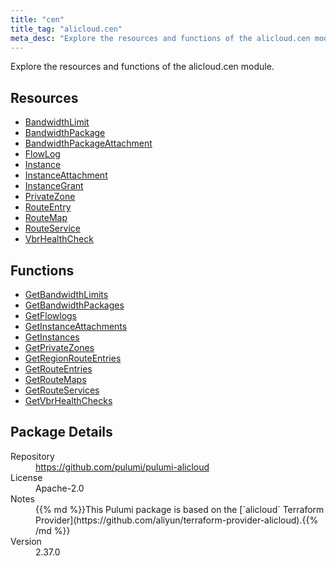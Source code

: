 ```yaml
---
title: "cen"
title_tag: "alicloud.cen"
meta_desc: "Explore the resources and functions of the alicloud.cen module."
---
```


<!-- WARNING: this file was generated by Pulumi Docs Generator. -->
<!-- Do not edit by hand unless you're certain you know what you are doing! -->

Explore the resources and functions of the alicloud.cen module.

<h2 id="resources">Resources</h2>
<ul class="api">
    <li><a href="bandwidthlimit" title="BandwidthLimit"><span class="symbol resource"></span>BandwidthLimit</a></li>
    <li><a href="bandwidthpackage" title="BandwidthPackage"><span class="symbol resource"></span>BandwidthPackage</a></li>
    <li><a href="bandwidthpackageattachment" title="BandwidthPackageAttachment"><span class="symbol resource"></span>BandwidthPackageAttachment</a></li>
    <li><a href="flowlog" title="FlowLog"><span class="symbol resource"></span>FlowLog</a></li>
    <li><a href="instance" title="Instance"><span class="symbol resource"></span>Instance</a></li>
    <li><a href="instanceattachment" title="InstanceAttachment"><span class="symbol resource"></span>InstanceAttachment</a></li>
    <li><a href="instancegrant" title="InstanceGrant"><span class="symbol resource"></span>InstanceGrant</a></li>
    <li><a href="privatezone" title="PrivateZone"><span class="symbol resource"></span>PrivateZone</a></li>
    <li><a href="routeentry" title="RouteEntry"><span class="symbol resource"></span>RouteEntry</a></li>
    <li><a href="routemap" title="RouteMap"><span class="symbol resource"></span>RouteMap</a></li>
    <li><a href="routeservice" title="RouteService"><span class="symbol resource"></span>RouteService</a></li>
    <li><a href="vbrhealthcheck" title="VbrHealthCheck"><span class="symbol resource"></span>VbrHealthCheck</a></li>
</ul>

<h2 id="functions">Functions</h2>
<ul class="api">
    <li><a href="getbandwidthlimits" title="GetBandwidthLimits"><span class="symbol function"></span>GetBandwidthLimits</a></li>
    <li><a href="getbandwidthpackages" title="GetBandwidthPackages"><span class="symbol function"></span>GetBandwidthPackages</a></li>
    <li><a href="getflowlogs" title="GetFlowlogs"><span class="symbol function"></span>GetFlowlogs</a></li>
    <li><a href="getinstanceattachments" title="GetInstanceAttachments"><span class="symbol function"></span>GetInstanceAttachments</a></li>
    <li><a href="getinstances" title="GetInstances"><span class="symbol function"></span>GetInstances</a></li>
    <li><a href="getprivatezones" title="GetPrivateZones"><span class="symbol function"></span>GetPrivateZones</a></li>
    <li><a href="getregionrouteentries" title="GetRegionRouteEntries"><span class="symbol function"></span>GetRegionRouteEntries</a></li>
    <li><a href="getrouteentries" title="GetRouteEntries"><span class="symbol function"></span>GetRouteEntries</a></li>
    <li><a href="getroutemaps" title="GetRouteMaps"><span class="symbol function"></span>GetRouteMaps</a></li>
    <li><a href="getrouteservices" title="GetRouteServices"><span class="symbol function"></span>GetRouteServices</a></li>
    <li><a href="getvbrhealthchecks" title="GetVbrHealthChecks"><span class="symbol function"></span>GetVbrHealthChecks</a></li>
</ul>

<h2 id="package-details">Package Details</h2>
<dl class="package-details">
	<dt>Repository</dt>
	<dd><a href="https://github.com/pulumi/pulumi-alicloud">https://github.com/pulumi/pulumi-alicloud</a></dd>
	<dt>License</dt>
	<dd>Apache-2.0</dd>
	<dt>Notes</dt>
	<dd>{{% md %}}This Pulumi package is based on the [`alicloud` Terraform Provider](https://github.com/aliyun/terraform-provider-alicloud).{{% /md %}}</dd>
	<dt>Version</dt>
	<dd>2.37.0</dd>
</dl>

